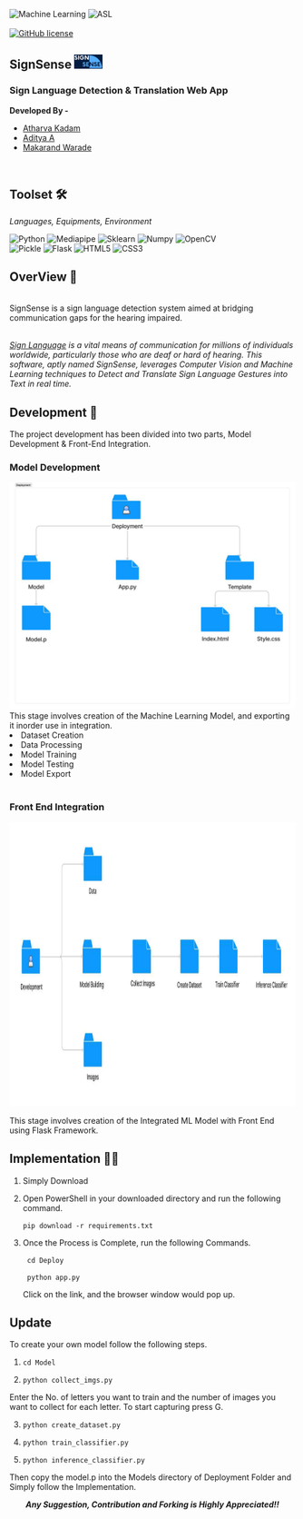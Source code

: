 
![Machine Learning](https://img.shields.io/badge/Machine_Learning-SVM-blue?style=for-the-badge)
![ASL](https://img.shields.io/badge/Sign_Language-Translation-red?style=for-the-badge)
<br/>
<br/>
[![GitHub license](https://img.shields.io/github/license/Naereen/StrapDown.js.svg)](https://github.com/Naereen/StrapDown.js/blob/master/LICENSE)


<h2>SignSense <img src = "./pics/SignSense.png" height = 25px width = 50px /></h2> 

<h3> Sign Language Detection & Translation Web App </h3>
<strong>Developed By - </strong>
<ul>  
  <li> <a href = "https://www.linkedin.com/in/atharva-kadam-07b101228/" target = "_blank">Atharva Kadam</a></li>
  <li> <a href = "https://www.linkedin.com/in/aditya-ace/" target = "_blank" >Aditya A</a></li>
  <li> <a href = "https://www.linkedin.com/in/makarand-warade-9a1b32230/" target = "_blank" >Makarand Warade</a></li>
  
  
  
</ul>

<br>



## Toolset 🛠️
<i> Languages, Equipments, Environment </i>

![Python](https://img.shields.io/badge/Python-fed436?style=for-the-badge&logo=python)
![Mediapipe](https://img.shields.io/badge/Mediapipe-%23FF474C?style=for-the-badge&logo=https%3A%2F%2Fencrypted-tbn0.gstatic.com%2Fimages%3Fq%3Dtbn%3AANd9GcTi9TmikYW0uj3kX-OyYSNm_uwxiWOUTNoEzA%26s&link=https%3A%2F%2Fai.google.dev%2Fedge%2Fmediapipe%2Fsolutions%2Fguide)
![Sklearn](https://img.shields.io/badge/Scikit_Learn-%23f99938?style=for-the-badge&logo=Scikit%20learn&logoColor=black)
![Numpy](https://img.shields.io/badge/Numpy-%234d76ce?style=for-the-badge&logo=Numpy)
![OpenCV](https://img.shields.io/badge/OpenCV-grey?style=for-the-badge&logo=opencv)
<br/>
![Pickle](https://img.shields.io/badge/pickle-green?style=for-the-badge&logo=pickle)
![Flask](https://img.shields.io/badge/Flask-65DAF7?style=for-the-badge&logo=flask&logoColor=black)
![HTML5](https://img.shields.io/badge/html5-%23E34F26.svg?style=for-the-badge&logo=html5&logoColor=white)
![CSS3](https://img.shields.io/badge/css3-%231572B6.svg?style=for-the-badge&logo=css3&logoColor=white)


## OverView 🔎

<br>
SignSense is a sign language detection system aimed at bridging communication gaps for the hearing impaired.


<br><i>
<a href = "https://en.wikipedia.org/wiki/Sign_language" target="_blank">Sign Language</a> is a vital means of communication for millions of individuals worldwide, particularly those who are deaf or hard of hearing. This software, aptly named SignSense, leverages Computer Vision and Machine Learning techniques to Detect and Translate Sign Language Gestures into Text in real time.
<br>
</i>

## Development 🔧


 The project development has been divided into two parts, Model Development & Front-End Integration. 

### Model Development 
<img src = "./pics/image1.png" height = 400px width = 600px>
This stage involves creation of the Machine Learning Model, and exporting it inorder use in integration. 
<li>Dataset Creation</li>
<li>Data Processing</li>
<li>Model Training</li>
<li>Model Testing</li>
<li>Model Export</li>
<br/>

### Front End Integration 
<img src = "./pics/image.png" height = 500px width = 800px>

This stage involves creation of the Integrated ML Model with Front End using Flask Framework. 
<br/>

## Implementation 🖑🏾
1. Simply Download 
2. Open PowerShell in your downloaded directory and run the following command.
    <pre><code>pip download -r requirements.txt </code></pre>

3. Once the Process is Complete, run the following Commands.
    <pre><code> cd Deploy </code></pre>
    <pre><code> python app.py </code></pre>
    
    Click on the link, and the browser window would pop up. 

## Update
To create your own model follow the following steps. 
1.  <pre><code>cd Model</code></pre>
2.  <pre><code>python collect_imgs.py</code></pre>
  Enter the No. of letters you want to train and the number of images you want to collect for each letter. 
  To start capturing press G. 
  
3. <pre><code>python create_dataset.py</code></pre>
4. <pre><code>python train_classifier.py</code></pre>
5. <pre><code>python inference_classifier.py</code></pre>

Then copy the model.p into the Models directory of Deployment Folder and Simply follow the Implementation. 

  
  <center><footer><strong><i>Any Suggestion, Contribution and Forking is Highly Appreciated!!</i></strong></footer></center>

